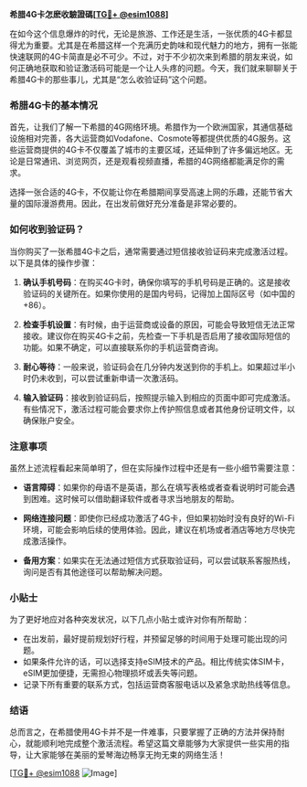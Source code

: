 **希腊4G卡怎麽收驗證碼[[TG💪+ @esim1088](https://t.me/s/esim1088)]**

在如今这个信息爆炸的时代，无论是旅游、工作还是生活，一张优质的4G卡都显得尤为重要。尤其是在希腊这样一个充满历史韵味和现代魅力的地方，拥有一张能快速联网的4G卡简直是必不可少。不过，对于不少初次来到希腊的朋友来说，如何正确地获取和验证激活码可能是一个让人头疼的问题。今天，我们就来聊聊关于希腊4G卡的那些事儿，尤其是“怎么收验证码”这个问题。

### 希腊4G卡的基本情况

首先，让我们了解一下希腊的4G网络环境。希腊作为一个欧洲国家，其通信基础设施相对完善，各大运营商如Vodafone、Cosmote等都提供优质的4G服务。这些运营商提供的4G卡不仅覆盖了城市的主要区域，还延伸到了许多偏远地区。无论是日常通讯、浏览网页，还是观看视频直播，希腊的4G网络都能满足你的需求。

选择一张合适的4G卡，不仅能让你在希腊期间享受高速上网的乐趣，还能节省大量的国际漫游费用。因此，在出发前做好充分准备是非常必要的。

### 如何收到验证码？

当你购买了一张希腊4G卡之后，通常需要通过短信接收验证码来完成激活过程。以下是具体的操作步骤：

1. **确认手机号码**：在购买4G卡时，确保你填写的手机号码是正确的。这是接收验证码的关键所在。如果你使用的是国内号码，记得加上国际区号（如中国的+86）。

2. **检查手机设置**：有时候，由于运营商或设备的原因，可能会导致短信无法正常接收。建议你在购买4G卡之前，先检查一下手机是否启用了接收国际短信的功能。如果不确定，可以直接联系你的手机运营商咨询。

3. **耐心等待**：一般来说，验证码会在几分钟内发送到你的手机上。如果超过半小时仍未收到，可以尝试重新申请一次激活码。

4. **输入验证码**：接收到验证码后，按照提示输入到相应的页面中即可完成激活。有些情况下，激活过程可能会要求你上传护照信息或者其他身份证明文件，以确保账户安全。

### 注意事项

虽然上述流程看起来简单明了，但在实际操作过程中还是有一些小细节需要注意：

- **语言障碍**：如果你的母语不是英语，那么在填写表格或者查看说明时可能会遇到困难。这时候可以借助翻译软件或者寻求当地朋友的帮助。
  
- **网络连接问题**：即使你已经成功激活了4G卡，但如果初始时没有良好的Wi-Fi环境，可能会影响后续的使用体验。因此，建议在机场或者酒店等地方尽快完成激活操作。

- **备用方案**：如果实在无法通过短信方式获取验证码，可以尝试联系客服热线，询问是否有其他途径可以帮助解决问题。

### 小贴士

为了更好地应对各种突发状况，以下几点小贴士或许对你有所帮助：

- 在出发前，最好提前规划好行程，并预留足够的时间用于处理可能出现的问题。
- 如果条件允许的话，可以选择支持eSIM技术的产品。相比传统实体SIM卡，eSIM更加便捷，无需担心物理损坏或丢失等问题。
- 记录下所有重要的联系方式，包括运营商客服电话以及紧急求助热线等信息。

### 结语

总而言之，在希腊使用4G卡并不是一件难事，只要掌握了正确的方法并保持耐心，就能顺利地完成整个激活流程。希望这篇文章能够为大家提供一些实用的指导，让大家能够在美丽的爱琴海边畅享无拘无束的网络生活！

[[TG💪+ @esim1088](https://t.me/s/esim1088) ![Image](https://i.postimg.cc/4NQfJmqS/Snipaste-2025-05-13-00-14-12.png)]